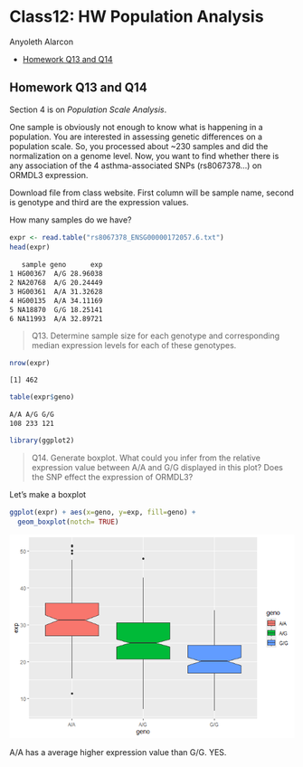 # Class12: HW Population Analysis
Anyoleth Alarcon

- [Homework Q13 and Q14](#homework-q13-and-q14)

## Homework Q13 and Q14

Section 4 is on *Population Scale Analysis*.

One sample is obviously not enough to know what is happening in a
population. You are interested in assessing genetic differences on a
population scale. So, you processed about ~230 samples and did the
normalization on a genome level. Now, you want to find whether there is
any association of the 4 asthma-associated SNPs (rs8067378…) on ORMDL3
expression.

Download file from class website. First column will be sample name,
second is genotype and third are the expression values.

How many samples do we have?

``` r
expr <- read.table("rs8067378_ENSG00000172057.6.txt")
head(expr)
```

       sample geno      exp
    1 HG00367  A/G 28.96038
    2 NA20768  A/G 20.24449
    3 HG00361  A/A 31.32628
    4 HG00135  A/A 34.11169
    5 NA18870  G/G 18.25141
    6 NA11993  A/A 32.89721

> Q13. Determine sample size for each genotype and corresponding median
> expression levels for each of these genotypes.

``` r
nrow(expr)
```

    [1] 462

``` r
table(expr$geno)
```


    A/A A/G G/G 
    108 233 121 

``` r
library(ggplot2)
```

> Q14. Generate boxplot. What could you infer from the relative
> expression value between A/A and G/G displayed in this plot? Does the
> SNP effect the expression of ORMDL3?

Let’s make a boxplot

``` r
ggplot(expr) + aes(x=geno, y=exp, fill=geno) +
  geom_boxplot(notch= TRUE)
```

![](HW_files/figure-commonmark/unnamed-chunk-5-1.png)

A/A has a average higher expression value than G/G. YES.

